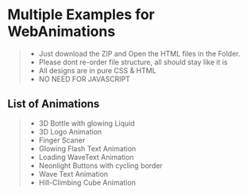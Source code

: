 # Multiple Examples for WebAnimations #

>
> - Just download the ZIP and Open the HTML files in the Folder.
> - Please dont re-order file structure, all should stay like it is
> - All designs are in pure CSS & HTML
> - NO NEED FOR JAVASCRIPT
>

## List of Animations ##

>
> - 3D Bottle with glowing Liquid
> - 3D Logo Animation
> - Finger Scaner
> - Glowing Flash Text Animation
> - Loading WaveText Animation
> - Neonlight Buttons with cycling border
> - Wave Text Animation
> - Hill-Climbing Cube Animation
>
